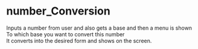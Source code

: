 # number_Conversion

Inputs a number from user and also gets a base and then a menu is shown   
To which base you want to convert this number   
It converts into the desired form and shows on the screen.
